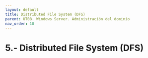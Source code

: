 ```yaml
---
layout: default
title: Distributed File System (DFS)
parent: UT08. Windows Server. Administración del dominio
nav_order: 10
---
```


# 5.- Distributed File System (DFS)
